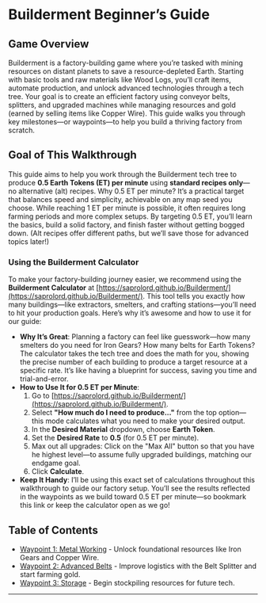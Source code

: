 # Builderment Beginner’s Guide

## Game Overview
Builderment is a factory-building game where you’re tasked with mining resources on distant planets to save a resource-depleted Earth. Starting with basic tools and raw materials like Wood Logs, you’ll craft items, automate production, and unlock advanced technologies through a tech tree. Your goal is to create an efficient factory using conveyor belts, splitters, and upgraded machines while managing resources and gold (earned by selling items like Copper Wire). This guide walks you through key milestones—or waypoints—to help you build a thriving factory from scratch.

## Goal of This Walkthrough
This guide aims to help you work through the Builderment tech tree to produce **0.5 Earth Tokens (ET) per minute** using **standard recipes only**—no alternative (alt) recipes. Why 0.5 ET per minute? It’s a practical target that balances speed and simplicity, achievable on any map seed you choose. While reaching 1 ET per minute is possible, it often requires long farming periods and more complex setups. By targeting 0.5 ET, you’ll learn the basics, build a solid factory, and finish faster without getting bogged down. (Alt recipes offer different paths, but we’ll save those for advanced topics later!)

### Using the Builderment Calculator
To make your factory-building journey easier, we recommend using the **Builderment Calculator** at [https://saprolord.github.io/Builderment/](https://saprolord.github.io/Builderment/). This tool tells you exactly how many buildings—like extractors, smelters, and crafting stations—you’ll need to hit your production goals. Here’s why it’s awesome and how to use it for our guide:

- **Why It’s Great**: Planning a factory can feel like guesswork—how many smelters do you need for Iron Gears? How many belts for Earth Tokens? The calculator takes the tech tree and does the math for you, showing the precise number of each building to produce a target resource at a specific rate. It’s like having a blueprint for success, saving you time and trial-and-error.
- **How to Use It for 0.5 ET per Minute**:  
  1. Go to [https://saprolord.github.io/Builderment/](https://saprolord.github.io/Builderment/).  
  2. Select **"How much do I need to produce..."** from the top option—this mode calculates what you need to make your desired output.  
  3. In the **Desired Material** dropdown, choose **Earth Token**.  
  4. Set the **Desired Rate** to **0.5** (for 0.5 ET per minute).  
  5. Max out all upgrades:  Click on the "Max All" button so that you have he highest level—to assume fully upgraded buildings, matching our endgame goal.  
  6. Click **Calculate**.  
- **Keep It Handy**: I’ll be using this exact set of calculations throughout this walkthrough to guide our factory setup. You’ll see the results reflected in the waypoints as we build toward 0.5 ET per minute—so bookmark this link or keep the calculator open as we go!

## Table of Contents
- [Waypoint 1: Metal Working](https://github.com/scriptmonkey/builderment_walkthrough/blob/main/wp01.md) - Unlock foundational resources like Iron Gears and Copper Wire.
- [Waypoint 2: Advanced Belts](https://github.com/scriptmonkey/builderment_walkthrough/blob/main/wp02.md) - Improve logistics with the Belt Splitter and start farming gold.
- [Waypoint 3: Storage](https://github.com/scriptmonkey/builderment_walkthrough/blob/main/wp03.md) - Begin stockpiling resources for future tech.

---